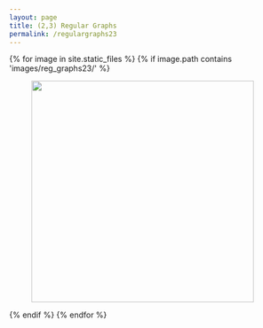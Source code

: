 ```yaml
---
layout: page
title: (2,3) Regular Graphs
permalink: /regulargraphs23
---
```


{% for image in site.static_files %}
  {% if image.path contains 'images/reg_graphs23/' %}
<figure><a href="{{image.path}}"><img style="width:400px;" src="{{image.path}}" />
</a></figure>
 {% endif %}
{% endfor %}


